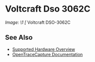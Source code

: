 # Voltcraft Dso 3062C
**Image: \1*
[*
Voltcraft DSO-3062C
## See Also
- [Supported Hardware Overview](../supported-hardware.md)
- [OpenTraceCapture Documentation](../../opentracecapture/overview.md)
